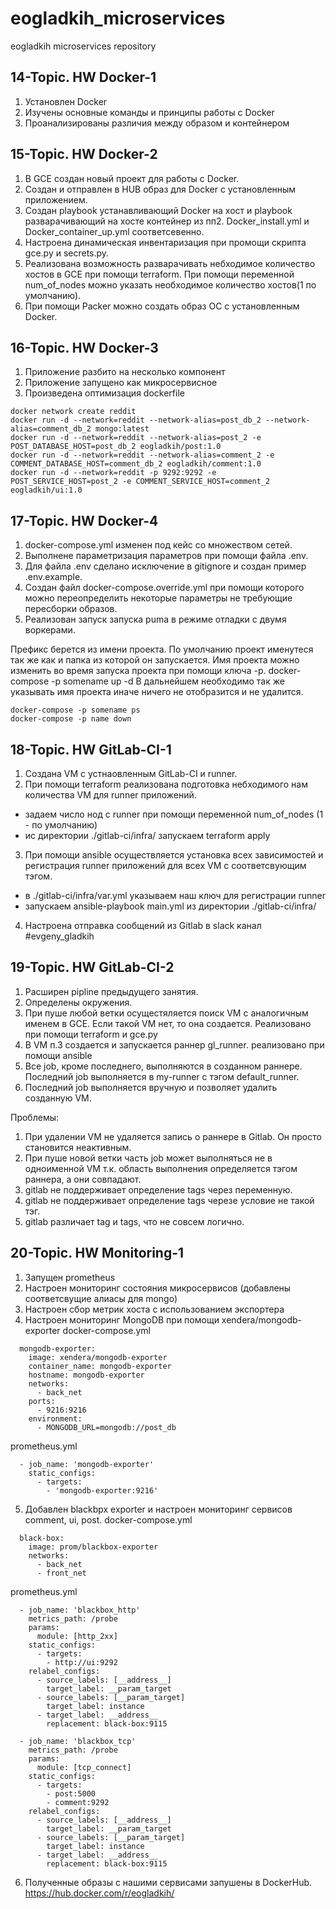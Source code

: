 # eogladkih_microservices
eogladkih microservices repository




## 14-Topic. HW Docker-1

1. Установлен Docker
2. Изучены основные команды и принципы работы с Docker
3. Проанализированы различия между образом и контейнером


## 15-Topic. HW Docker-2

1. В GCE создан новый проект для работы с Docker.
2. Создан и отправлен в HUB образ для Docker с установленным приложением.
3. Создан playbook устанавливающий Docker на хост и playbook разварачивающий на хосте контейнер из пп2.
Docker_install.yml и Docker_container_up.yml соответсевенно.
4. Настроена динамическая инвентаризация при промощи скрипта gce.py и secrets.py.
5. Реализована возможность разварачивать небходимое количество хостов в GCE при помощи terraform.
При помощи переменной num_of_nodes можно указать необходимое количество хостов(1 по умолчанию).
6. При помощи Packer можно создать образ ОС с установленным Docker.


## 16-Topic. HW Docker-3

1. Приложение разбито на несколько компонент 
2. Приложение запущено как микросервисное 
3. Произведена оптимизация dockerfile

```
docker network create reddit
docker run -d --network=reddit --network-alias=post_db_2 --network-alias=comment_db_2 mongo:latest
docker run -d --network=reddit --network-alias=post_2 -e POST_DATABASE_HOST=post_db_2 eogladkih/post:1.0  
docker run -d --network=reddit --network-alias=comment_2 -e COMMENT_DATABASE_HOST=comment_db_2 eogladkih/comment:1.0  
docker run -d --network=reddit -p 9292:9292 -e POST_SERVICE_HOST=post_2 -e COMMENT_SERVICE_HOST=comment_2 eogladkih/ui:1.0 
```


## 17-Topic. HW Docker-4


1. docker-compose.yml изменен под кейс со множеством сетей.
2. Выполнене параметризация параметров при помощи файла .env.
3. Для файла .env сделано исключение в gitignore и создан пример .env.example.
4. Создан файл docker-compose.override.yml при помощи которого можно переопределить некоторые параметры не требующие пересборки образов.
5. Реализован запуск запуска puma в режиме отладки с двумя воркерами.


Префикс берется из имени проекта. По умолчанию проект именутеся так же как и папка из которой он запускается.
Имя проекта можно изменить во время запуска проекта при помощи ключа -p. 
docker-compose -p somename up -d
В дальнейшем необходимо так же указывать имя проекта иначе ничего не отобразится и не удалится.
```
docker-compose -p somename ps 
docker-compose -p name down
```



## 18-Topic. HW GitLab-CI-1


1. Создана VM с устнаовленным GitLab-CI и runner.
2. При помощи terraform реализована подготовка небходимого нам количества VM для runner приложений. 
- задаем число нод с runner при помощи переменной num_of_nodes (1 - по умолчанию)
- ис директории ./gitlab-ci/infra/ запускаем terraform apply
3. При помощи ansible осуществляется установка всех зависимостей и регистрация runner приложений для всех VM с соответсвующим  тэгом.
- в ./gitlab-ci/infra/var.yml указываем наш ключ для регистрации runner
- запускаем ansible-playbook main.yml из директории ./gitlab-ci/infra/
4. Настроена отправка сообщений из Gitlab в slack канал #evgeny_gladkih



## 19-Topic. HW GitLab-CI-2


1. Расширен pipline предыдущего занятия.
2. Определены окружения.
3. При пуше любой ветки осущестяляется поиск VM с аналогичным именем в GCE. Если такой VM нет, то она создается.
Реализовано при помощи terraform и gce.py
4. В VM п.3 создается и запускается раннер gl_runner.
реализовано при помощи ansible
5. Все job, кроме последнего, выполняются в созданном раннере. Последний job выполняется в my-runner с тэгом default_runner.
6. Последний job выполняется вручную и позволяет удалить созданную VM.

Проблемы:
1. При удалении VM не удаляется запись о раннере в Gitlab. Он просто становится неактивным.
2. При пуше новой ветки часть job может выполняться не в одноименной VM т.к. область выполнения определяется тэгом раннера, а они совпадают.
3. gitlab не поддерживает определение tags через переменную.
4. gitlab не поддерживает определение tags черезе условие не такой тэг.
5. gitlab различает tag и tags, что не совсем логично.



## 20-Topic. HW Monitoring-1


1. Запущен prometheus
2. Настроен мониторинг состояния микросервисов (добавлены соответсвущие алиасы для mongo)
3. Настроен сбор метрик хоста с использованием экспортера 
4. Настроен мониторинг MongoDB при помощи xendera/mongodb-exporter
docker-compose.yml
```
  mongodb-exporter:
    image: xendera/mongodb-exporter
    container_name: mongodb-exporter
    hostname: mongodb-exporter
    networks:
      - back_net
    ports:
      - 9216:9216
    environment:
      - MONGODB_URL=mongodb://post_db
```
prometheus.yml
```
  - job_name: 'mongodb-exporter'
    static_configs:
      - targets:
        - 'mongodb-exporter:9216'
```
5. Добавлен blackbpx exporter и настроен мониторинг сервисов comment, ui, post.
docker-compose.yml
```
  black-box:
    image: prom/blackbox-exporter
    networks:
      - back_net
      - front_net
```
prometheus.yml
```
  - job_name: 'blackbox_http'
    metrics_path: /probe
    params:
      module: [http_2xx]  
    static_configs:
      - targets:
        - http://ui:9292 
    relabel_configs:
      - source_labels: [__address__]
        target_label: __param_target
      - source_labels: [__param_target]
        target_label: instance
      - target_label: __address__
        replacement: black-box:9115  

  - job_name: 'blackbox_tcp'
    metrics_path: /probe
    params:
      module: [tcp_connect]  
    static_configs:
      - targets:
        - post:5000
        - comment:9292   
    relabel_configs:
      - source_labels: [__address__]
        target_label: __param_target
      - source_labels: [__param_target]
        target_label: instance
      - target_label: __address__
        replacement: black-box:9115  
```
6. Полученные образы с нашими сервисами запушены в DockerHub.
https://hub.docker.com/r/eogladkih/
